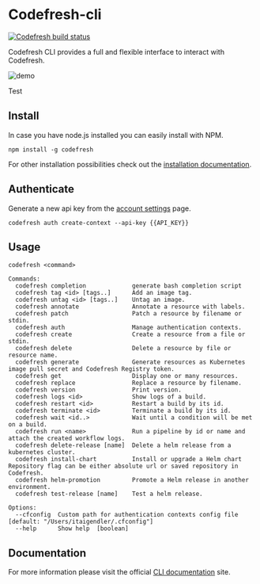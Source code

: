 # Codefresh-cli
[![Codefresh build status]( https://g.codefresh.io/api/badges/build?repoOwner=codefresh-io&repoName=cli&branch=master&pipelineName=build&accountName=codefresh-inc&type=cf-1)]( https://g.codefresh.io/repositories/codefresh-io/cli/builds?filter=trigger:build;branch:master;service:5a4c94b54e6e5f0001c4f913~build)

Codefresh CLI provides a full and flexible interface to interact with Codefresh.

![demo](cli.gif)


Test

## Install
In case you have node.js installed you can easily install with NPM.

`npm install -g codefresh`

For other installation possibilities check out the <a href="http://cli.codefresh.io/installation" target="_blank">installation documentation</a>.

## Authenticate
Generate a new api key from the <a href="https://g.codefresh.io/account-conf/tokens" target="_blank">account settings</a> page.

`codefresh auth create-context --api-key {{API_KEY}}`

## Usage
```$xslt
codefresh <command>

Commands:
  codefresh completion             generate bash completion script
  codefresh tag <id> [tags..]      Add an image tag.
  codefresh untag <id> [tags..]    Untag an image.
  codefresh annotate               Annotate a resource with labels.
  codefresh patch                  Patch a resource by filename or stdin.
  codefresh auth                   Manage authentication contexts.
  codefresh create                 Create a resource from a file or stdin.
  codefresh delete                 Delete a resource by file or resource name.
  codefresh generate               Generate resources as Kubernetes image pull secret and Codefresh Registry token.
  codefresh get                    Display one or many resources.
  codefresh replace                Replace a resource by filename.
  codefresh version                Print version.
  codefresh logs <id>              Show logs of a build.
  codefresh restart <id>           Restart a build by its id.
  codefresh terminate <id>         Terminate a build by its id.
  codefresh wait <id..>            Wait until a condition will be met on a build.
  codefresh run <name>             Run a pipeline by id or name and attach the created workflow logs.
  codefresh delete-release [name]  Delete a helm release from a kubernetes cluster.
  codefresh install-chart          Install or upgrade a Helm chart Repository flag can be either absolute url or saved repository in Codefresh.
  codefresh helm-promotion         Promote a Helm release in another environment.
  codefresh test-release [name]    Test a helm release.

Options:
  --cfconfig  Custom path for authentication contexts config file  [default: "/Users/itaigendler/.cfconfig"]
  --help      Show help  [boolean]
```

## Documentation
For more information please visit the official <a href="http://cli.codefresh.io" target="_blank">CLI documentation</a> site.

